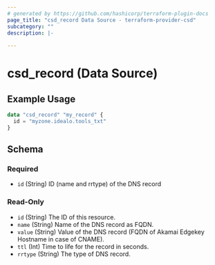 ```yaml
---
# generated by https://github.com/hashicorp/terraform-plugin-docs
page_title: "csd_record Data Source - terraform-provider-csd"
subcategory: ""
description: |-
  
---
```


# csd_record (Data Source)



## Example Usage

```terraform
data "csd_record" "my_record" {
  id = "myzone.idealo.tools_txt"
}
```

<!-- schema generated by tfplugindocs -->
## Schema

### Required

- `id` (String) ID (name and rrtype) of the DNS record

### Read-Only

- `id` (String) The ID of this resource.
- `name` (String) Name of the DNS record as FQDN.
- `value` (String) Value of the DNS record (FQDN of Akamai Edgekey Hostname in case of CNAME).
- `ttl` (Int) Time to life for the record in seconds.
- `rrtype` (String) The type of DNS record.
